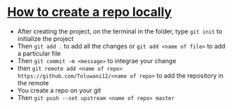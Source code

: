 # <u> How to create a repo locally </u>
* After creating the project, on the terminal in the folder, type `git init` to initialize the project
* Then `git add .` to add all the changes or `git add <name of file>` to add a particular file
* Then `git commit -m <message>` to integrae your change
* then `git remote add <name of repo> https://github.com/Toluwani12/<name of repo>` to add the repository in the remote
* You create a repo on your git
* Then `git push --set upstream <name of repo> master`


